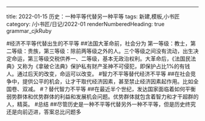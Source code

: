 ---
title: 2022-01-15 历史：一种平等代替另一种平等 
tags: 新建,模板,小书匠
category: /小书匠/日记/2022-01
renderNumberedHeading: true
grammar_cjkRuby

#经济不平等代替出生的不平等
##法国大革命前，社会分为 第一等级：教士，第二等级：贵族，第三等级：除前两等级之外的人。三个等级之间没有流动，出生决定命运，第三等级交税供养一、二等级，基本无政治权利。大革命后，《法国民法典》又称为《拿破仑法典》保护私有财产圣神不可侵犯，即保护占比1%的有钱人。通过后天的改变，命运可以改变。
#智力不平等替代经济不平等
##在社会竞争中，提供公平的机会，让才干取代经济因素，甚至禁止经济因素起作用。比如全国卷、双减。
#？替代智力不平等
##在最近半个世纪，发达国家面临着如何平衡弱势群体和优势群体的利益和发展机会问题。优势群体就包含着智力和才干超群的人，精英。
#总结
##尽管历史是一种不平等代替另外一种不平等，但是历史终究还是向前迈进，答案总比问题多
